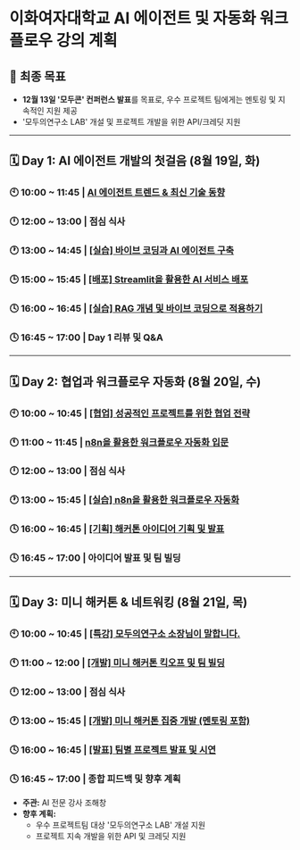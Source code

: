 # 이화여자대학교 AI 에이전트 및 자동화 워크플로우 강의 계획

## 🎯 최종 목표
- **12월 13일 '모두콘' 컨퍼런스 발표**를 목표로, 우수 프로젝트 팀에게는 멘토링 및 지속적인 지원 제공
- '모두의연구소 LAB' 개설 및 프로젝트 개발을 위한 API/크레딧 지원

---

## 🗓️ Day 1: AI 에이전트 개발의 첫걸음 (8월 19일, 화)

### 🕙 10:00 ~ 11:45 | [AI 에이전트 트렌드 & 최신 기술 동향](./01_01_ai_agent_trends.md)

### 🕛 12:00 ~ 13:00 | 점심 식사

### 🕐 13:00 ~ 14:45 | [[실습] 바이브 코딩과 AI 에이전트 구축](./01_02_vibe_coding_agent.md)

### 🕒 15:00 ~ 15:45 | [[배포] Streamlit을 활용한 AI 서비스 배포](./01_03_streamlit_deploy.md)

### 🕓 16:00 ~ 16:45 | [[실습] RAG 개념 및 바이브 코딩으로 적용하기](./01_04_rag_vibe_coding.md)

### 🕓 16:45 ~ 17:00 | Day 1 리뷰 및 Q&A

---

## 🗓️ Day 2: 협업과 워크플로우 자동화 (8월 20일, 수)

### 🕙 10:00 ~ 10:45 | [[협업] 성공적인 프로젝트를 위한 협업 전략](./02_01_collaboration_strategy.md)

### 🕚 11:00 ~ 11:45 | [n8n을 활용한 워크플로우 자동화 입문](./02_02_n8n_intro.md)

### 🕛 12:00 ~ 13:00 | 점심 식사

### 🕐 13:00 ~ 15:45 | [[실습] n8n을 활용한 워크플로우 자동화](./02_03_n8n_workflow_automation.md)

### 🕓 16:00 ~ 16:45 | [[기획] 해커톤 아이디어 기획 및 발표](./02_04_hackathon_ideation.md)

### 🕓 16:45 ~ 17:00 | 아이디어 발표 및 팀 빌딩

---

## 🗓️ Day 3: 미니 해커톤 & 네트워킹 (8월 21일, 목)

### 🕙 10:00 ~ 10:45 | [[특강] 모두의연구소 소장님이 말합니다.](./03_01_modulabs_ceo_lecture.md)

### 🕚 11:00 ~ 12:00 | [[개발] 미니 해커톤 킥오프 및 팀 빌딩](./03_02_mini_hackathon_kickoff.md)

### 🕛 12:00 ~ 13:00 | 점심 식사

### 🕐 13:00 ~ 15:45 | [[개발] 미니 해커톤 집중 개발 (멘토링 포함)](./03_03_mini_hackathon_development.md)

### 🕓 16:00 ~ 16:45 | [[발표] 팀별 프로젝트 발표 및 시연](./03_04_project_presentation.md)

### 🕓 16:45 ~ 17:00 | 종합 피드백 및 향후 계획
- **주관:** AI 전문 강사 조해창
- **향후 계획:**
    - 우수 프로젝트팀 대상 '모두의연구소 LAB' 개설 지원
    - 프로젝트 지속 개발을 위한 API 및 크레딧 지원